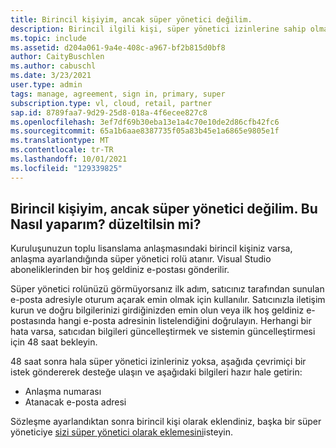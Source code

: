 ```yaml
---
title: Birincil kişiyim, ancak süper yönetici değilim.
description: Birincil ilgili kişi, süper yönetici izinlerine sahip olmaları gerekip gerekmediğini belirlemeye çalışıyor
ms.topic: include
ms.assetid: d204a061-9a4e-408c-a967-bf2b815d0bf8
author: CaityBuschlen
ms.author: cabuschl
ms.date: 3/23/2021
user.type: admin
tags: manage, agreement, sign in, primary, super
subscription.type: vl, cloud, retail, partner
sap.id: 8789faa7-9d29-25d8-018a-4f6ecee827c8
ms.openlocfilehash: 3ef7df69b30eba13e1a4c70e10de2d86cfb42fc6
ms.sourcegitcommit: 65a1b6aae8387735f05a83b45e1a6865e9805e1f
ms.translationtype: MT
ms.contentlocale: tr-TR
ms.lasthandoff: 10/01/2021
ms.locfileid: "129339825"
---
```

## <a name="im-the-primary-contact-but-im-not-a-super-admin-how-do-i-fix-this"></a>Birincil kişiyim, ancak süper yönetici değilim. Bu Nasıl yaparım? düzeltilsin mi?

Kuruluşunuzun toplu lisanslama anlaşmasındaki birincil kişiniz varsa, anlaşma ayarlandığında süper yönetici rolü atanır. Visual Studio aboneliklerinden bir hoş geldiniz e-postası gönderilir.

Süper yönetici rolünüzü görmüyorsanız ilk adım, satıcınız tarafından sunulan e-posta adresiyle oturum açarak emin olmak için kullanılır. Satıcınızla iletişim kurun ve doğru bilgilerinizi girdiğinizden emin olun veya ilk hoş geldiniz e-postasında hangi e-posta adresinin listelendiğini doğrulayın. Herhangi bir hata varsa, satıcıdan bilgileri güncelleştirmek ve sistemin güncelleştirmesi için 48 saat bekleyin. 

48 saat sonra hala süper yönetici izinleriniz yoksa, aşağıda çevrimiçi bir istek göndererek desteğe ulaşın ve aşağıdaki bilgileri hazır hale getirin:
- Anlaşma numarası
- Atanacak e-posta adresi

Sözleşme ayarlandıktan sonra birincil kişi olarak eklendiniz, başka bir süper yöneticiye [sizi süper yönetici olarak eklemesini](https://docs.microsoft.com/visualstudio/subscriptions/admin-roles#assigning-admins)isteyin.